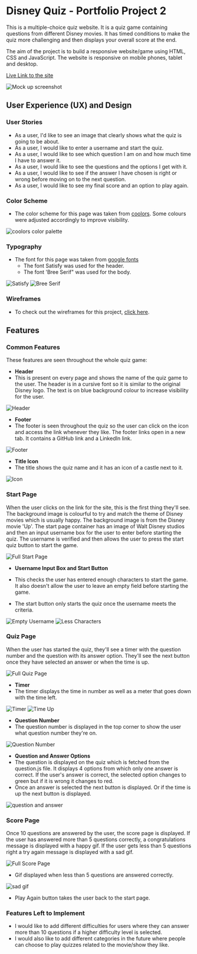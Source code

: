 # Disney Quiz - Portfolio Project 2
This is a multiple-choice quiz website. It is a quiz game containing questions from different Disney movies. It has timed conditions to make the quiz more challenging and then displays your overall score at the end.

The aim of the project is to build a responsive website/game using HTML, CSS and JavaScript.
The website is responsive on mobile phones, tablet and desktop. 

[Live Link to the site](https://fatimaqais.github.io/disney-quiz/)

![Mock up screenshot](documents/testing/mockup-screenshot.jpg)

## __User Experience (UX) and Design__
### __User Stories__

- As a user, I'd like to see an image that clearly shows what the quiz is going to be about.
- As a user, I would like to enter a username and start the quiz.
- As a user, I would like to see which question I am on and how much time I have to answer it.
- As a user, I would like to see the questions and the options I get with it.
- As a user, I would like to see if the answer I have chosen is right or wrong before moving on to the next question.
- As a user, I would like to see my final score and an option to play again.

### __Color Scheme__
- The color scheme for this page was taken from [coolors](https://coolors.co/palette/fffaf5-95a78d-3a4336-d88f81).
Some colours were adjusted accordingly to improve visibility.

![coolors color palette](documents/images/coolors-palette.jpg)

### __Typography__
- The font for this page was taken from [google fonts](https://fonts.google.com/)
    - The font Satisfy was used for the header.
    - The font 'Bree Serif" was used for the body.

![Satisfy](documents/images/satisfy-font.jpg)
![Bree Serif](documents/images/bree-serif-font.jpg)

### __Wireframes__
- To check out the wireframes for this project, [click here](/WIREFRAMES.md).

## __Features__
### __Common Features__
These features are seen throughout the whole quiz game:

- __Header__
- This is present on every page and shows the name of the quiz game to the user. The header is in a cursive font so it is similar to the original Disney logo. The text is on blue background colour to increase visibility for the user.

![Header](documents/images/header.png)

- __Footer__
- The footer is seen throughout the quiz so the user can click on the icon and access the link whenever they like. The footer links open in a new tab. It contains a GitHub link and a LinkedIn link.

![Footer](documents/images/footer.png)

- __Title Icon__
- The title shows the quiz name and it has an icon of a castle next to it.

![Icon](assets/images/disney-icon.png)

### Start Page
When the user clicks on the link for the site, this is the first thing they'll see. The background image is colourful to try and match the theme of Disney movies which is usually happy. The background image is from the Disney movie 'Up'. The start page container has an image of Walt Disney studios and then an input username box for the user to enter before starting the quiz. The username is verified and then allows the user to press the start quiz button to start the game.

![Full Start Page](documents/images/full-start-page.png)

- __Username Input Box and Start Button__
- This checks the user has entered enough characters to start the game. It also doesn't allow the user to leave an empty field before starting the game.

- The start button only starts the quiz once the username meets the criteria.

![Empty Username](documents/testing/empty-username.png)
![Less Characters](documents/testing/few-characters.png)

### Quiz Page
When the user has started the quiz, they'll see a timer with the question number and the question with its answer option. They'll see the next button once they have selected an answer or when the time is up.

![Full Quiz Page](documents/images/full-quiz-page.png)

- __Timer__
- The timer displays the time in number as well as a meter that goes down with the time left.

![Timer](documents/images/timer.png)
![Time Up](documents/images/time-up.png)

- __Question Number__
- The question number is displayed in the top corner to show the user what question number they're on.

![Question Number](documents/images/question-nmbr.png)

- __Question and Answer Options__
- The question is displayed on the quiz which is fetched from the question.js file. It displays 4 options from which only one answer is correct. If the user's answer is correct, the selected option changes to green but if it is wrong it changes to red.
- Once an answer is selected the next button is displayed. Or if the time is up the next button is displayed.

![question and answer](documents/images/question-answer.png)

### Score Page
Once 10 questions are answered by the user, the score page is displayed. If the user has answered more than 5 questions correctly, a congratulations message is displayed with a happy gif. If the user gets less than 5 questions right a try again message is displayed with a sad gif.

![Full Score Page](documents/images/full-score-page.png)

- Gif displayed when less than 5 questions are answered correctly.

![sad gif](documents/images/low-score.png)

- Play Again button takes the user back to the start page.

### Features Left to Implement
- I would like to add different difficulties for users where they can answer more than 10 questions if a higher difficulty level is selected.
- I would also like to add different categories in the future where people can choose to play quizzes related to the movie/show they like.

